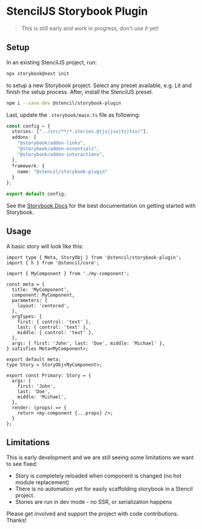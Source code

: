 # StencilJS Storybook Plugin

> This is still early and work in progress, don't use it yet!

## Setup

In an existing StencilJS project, run:

```sh
npx storybook@next init
```

to setup a new Storybook project. Select any preset available, e.g. Lit and finish the setup process. After, install the StencilJS preset.

```sh
npm i --save-dev @stencil/storybook-plugin
```

Last, update the `.storybook/main.ts` file as following:

```ts
const config = {
  stories: ["../src/**/*.stories.@(js|jsx|ts|tsx)"],
  addons: [
    "@storybook/addon-links",
    "@storybook/addon-essentials",
    "@storybook/addon-interactions",
  ],
  framework: {
    name: "@stencil/storybook-plugin"
  }
};

export default config;
```

See the [Storybook Docs](https://storybook.js.org/docs/7.0/qwik/get-started/introduction) for the best documentation on getting started with Storybook.

## Usage

A basic story will look like this:

```tsx
import type { Meta, StoryObj } from '@stencil/storybook-plugin';
import { h } from '@stencil/core';

import { MyComponent } from './my-component';

const meta = {
  title: 'MyComponent',
  component: MyComponent,
  parameters: {
    layout: 'centered',
  },
  argTypes: {
    first: { control: 'text' },
    last: { control: 'text' },
    middle: { control: 'text' },
  },
  args: { first: 'John', last: 'Doe', middle: 'Michael' },
} satisfies Meta<MyComponent>;

export default meta;
type Story = StoryObj<MyComponent>;

export const Primary: Story = {
  args: {
    first: 'John',
    last: 'Doe',
    middle: 'Michael',
  },
  render: (props) => {
    return <my-component {...props} />;
  }
};
```

## Limitations

This is early development and we are still seeing some limitations we want to see fixed:

- Story is completely reloaded when component is changed (no hot module replacement)
- There is no automation yet for easily scaffolding storybook in a Stencil project.
- Stories are run in dev mode - no SSR, or serialization happens

Please get involved and support the project with code contributions. Thanks!
